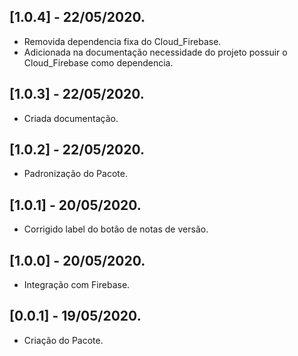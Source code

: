 ## [1.0.4] - 22/05/2020.

* Removida dependencia fixa do Cloud_Firebase.
* Adicionada na documentação necessidade do projeto possuir o Cloud_Firebase como dependencia.

## [1.0.3] - 22/05/2020.

* Criada documentação.

## [1.0.2] - 22/05/2020.

* Padronização do Pacote.

## [1.0.1] - 20/05/2020.

* Corrigido label do botão de notas de versão.

## [1.0.0] - 20/05/2020.

* Integração com Firebase.

## [0.0.1] - 19/05/2020.

* Criação do Pacote.
